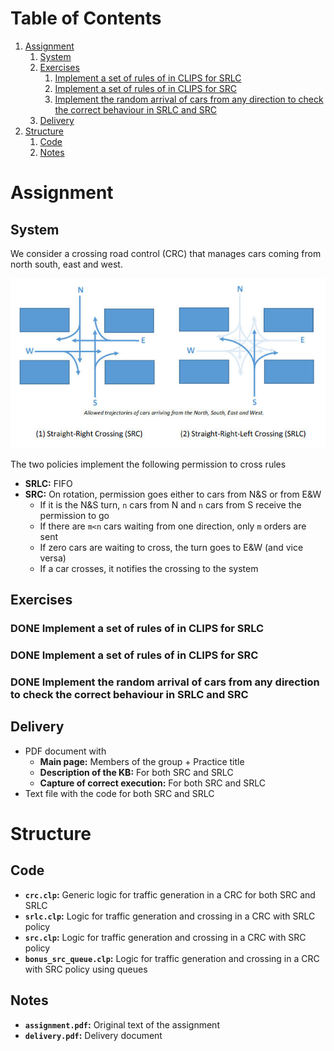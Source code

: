 
# Table of Contents

1.  [Assignment](#orgaed705d)
    1.  [System](#org76c3023)
    2.  [Exercises](#orgf136256)
        1.  [Implement a set of rules of in CLIPS for SRLC](#org20b5f2f)
        2.  [Implement a set of rules of in CLIPS for SRC](#org72dbcbf)
        3.  [Implement the random arrival of cars from any direction to check the correct behaviour in SRLC and SRC](#org7d51674)
    3.  [Delivery](#orgc4bef3e)
2.  [Structure](#org0258c8b)
    1.  [Code](#org2fb50d8)
    2.  [Notes](#org95bae97)



<a id="orgaed705d"></a>

# Assignment


<a id="org76c3023"></a>

## System

We consider a crossing road control (CRC) that manages cars coming from north south, east and west.

![img](./crc-policies.jpg "A crossing road control (CRC) can implement two policies: straight-right crossing (SRC) or straight-right-left crossing (SRC).")

The two policies implement the following permission to cross rules

-   **SRLC:** FIFO
-   **SRC:** On rotation, permission goes either to cars from N&S or from E&W
    -   If it is the N&S turn, `n` cars from N and `n` cars from S receive the permission to go
    -   If there are `m<n` cars waiting from one direction, only `m` orders are sent
    -   If zero cars are waiting to cross, the turn goes to E&W (and vice versa)
    -   If a car crosses, it notifies the crossing to the system


<a id="orgf136256"></a>

## Exercises


<a id="org20b5f2f"></a>

### DONE Implement a set of rules of in CLIPS for SRLC


<a id="org72dbcbf"></a>

### DONE Implement a set of rules of in CLIPS for SRC


<a id="org7d51674"></a>

### DONE Implement the random arrival of cars from any direction to check the correct behaviour in SRLC and SRC


<a id="orgc4bef3e"></a>

## Delivery

-   PDF document with
    -   **Main page:** Members of the group + Practice title
    -   **Description of the KB:** For both SRC and SRLC
    -   **Capture of correct execution:** For both SRC and SRLC
-   Text file with the code for both SRC and SRLC


<a id="org0258c8b"></a>

# Structure


<a id="org2fb50d8"></a>

## Code

-   **`crc.clp`:** Generic logic for traffic generation in a CRC for both SRC and SRLC
-   **`srlc.clp`:** Logic for traffic generation and crossing in a CRC with SRLC policy
-   **`src.clp`:** Logic for traffic generation and crossing in a CRC with SRC policy
-   **`bonus_src_queue.clp`:** Logic for traffic generation and crossing in a CRC with SRC policy using queues


<a id="org95bae97"></a>

## Notes

-   **`assignment.pdf`:** Original text of the assignment
-   **`delivery.pdf`:** Delivery document
